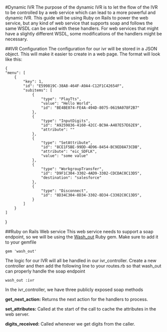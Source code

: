 
#Dynamic IVR
The purpose of the dynamic IVR is to let the flow of the IVR to be controlled by a web service which can lead to a more powerful and dynamic IVR.  This guide will be using Ruby on Rails to power the web service, but any kind of web service that supports soap and follows the same WSDL can be used with these handlers.  For web services that might have a slightly different WSDL, some modifications of the handlers might be necessary.  

##IVR Configuration
The configuration for our ivr will be stored in a JSON object.  This will make it easier to create in a web page.  The format will look like this:

    {
    "menu": [
        {
            "key": 1,
            "id": "E599819C-38A8-464F-A9A4-C12F1C42654F",
            "subitems": [
                {
                    "type": "PlayTts",
                    "value": "Hello World",
                    "id": "BE4BE074-FE4A-494D-8075-0619A078F2B7"
                },
                {
                    "type": "InputDigits",
                    "id": "A9259836-4160-42CC-BC9A-A487E57E62E9",
                    "attribute": ""
                },
                {
                    "type": "SetAttribute",
                    "id": "8CE1F5BE-99DD-4D96-8454-BC9ED8A73CDB",
                    "attribute": "eic_SDFLK",
                    "value": "some value"
                },
                {
                    "type": "WorkgroupTransfer",
                    "id": "D9F1C304-3302-4AD9-3302-CDCDAC0C13D5",
                    "destination": "salesforce"
                },
				{
                    "type": "Disconnect",
                    "id": "8D34C304-8D34-3302-8D34-C3302C0C13D5",
				}
            ]
        }
    ]
}

##Ruby on Rails Web service
This web service needs to support a soap endpoint, so we will be using the [Wash_out][1] Ruby gem.  Make sure to add it to your gemfile

    gem 'wash_out'

The logic for our IVR will all be handled in our ivr_controller.  Create a new controller and then add the following line to your routes.rb so that wash_out can properly handle the soap endpoint

    wash_out :ivr

In the ivr_controller, we have three publicly exposed soap methods

**get_next_action:**
Returns the next action for the handlers to process.

**set_attributes:**
Called at the start of the call to cache the attributes in the web server.

**digits_received:** 
Called whenever we get digits from the caller.

  [1]: https://github.com/inossidabile/wash_out